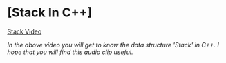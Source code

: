 # [Stack In C++]
[Stack Video](https://drive.google.com/file/d/1DRkgGpKBs7YxXk7HRCnVqpYxgnteNSv3/view?usp=sharing)


  *In the above video you will get to know the data structure 'Stack' in C++.*
  *I hope that you will find this audio clip useful.*
